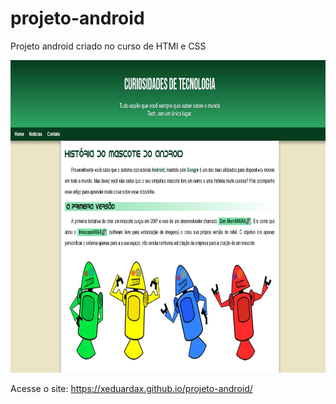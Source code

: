 # projeto-android
Projeto android criado no curso de HTMl e CSS

<img height="500px" width="800px" src="Readme.png"/>

Acesse o site: https://xeduardax.github.io/projeto-android/
